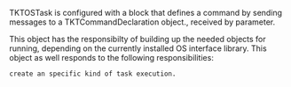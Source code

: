 TKTOSTask is configured with a block that defines a command by sending messages to a TKTCommandDeclaration object., received by parameter.

This object has the responsibilty of building up the needed objects for running, depending on the currently installed OS interface library. 
This object as well responds to the following responsibilities:

    create an specific kind of task execution. 